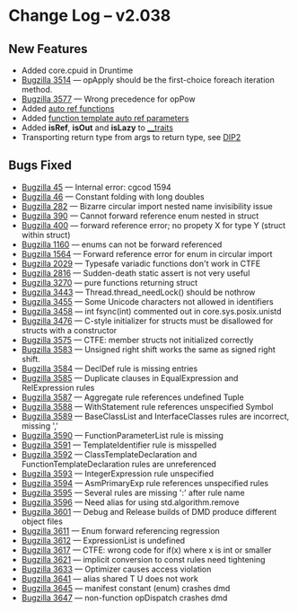 # Change Log &ndash; v2.038

## New Features

* Added core.cpuid in Druntime
* [Bugzilla 3514](/bug/3514) &mdash; opApply should be the first-choice foreach iteration method.
* [Bugzilla 3577](/bug/3577) &mdash; Wrong precedence for opPow
* Added [auto ref functions](/function#auto-ref-functions)
* Added [function template auto ref parameters](/template#auto-ref-parameters)
* Added **isRef**, **isOut** and **isLazy** to [__traits](/traits)
* Transporting return type from args to return type, see
  [DIP2](http://wiki.dlang.org/DIP2)

## Bugs Fixed

* [Bugzilla 45](/bug/45) &mdash; Internal error: cgcod 1594
* [Bugzilla 46](/bug/46) &mdash; Constant folding with long doubles
* [Bugzilla 282](/bug/282) &mdash; Bizarre circular import nested name invisibility issue
* [Bugzilla 390](/bug/390) &mdash; Cannot forward reference enum nested in struct
* [Bugzilla 400](/bug/400) &mdash; forward reference error; no propety X for type Y (struct within struct)
* [Bugzilla 1160](/bug/1160) &mdash; enums can not be forward referenced
* [Bugzilla 1564](/bug/1564) &mdash; Forward reference error for enum in circular import
* [Bugzilla 2029](/bug/2029) &mdash; Typesafe variadic functions don't work in CTFE
* [Bugzilla 2816](/bug/2816) &mdash; Sudden-death static assert is not very useful
* [Bugzilla 3270](/bug/3270) &mdash; pure functions returning struct
* [Bugzilla 3443](/bug/3443) &mdash; Thread.thread_needLock() should be nothrow
* [Bugzilla 3455](/bug/3455) &mdash; Some Unicode characters not allowed in identifiers
* [Bugzilla 3458](/bug/3458) &mdash; int fsync(int) commented out in core.sys.posix.unistd
* [Bugzilla 3476](/bug/3476) &mdash; C-style initializer for structs must be disallowed for structs with a constructor
* [Bugzilla 3575](/bug/3575) &mdash; CTFE: member structs not initialized correctly
* [Bugzilla 3583](/bug/3583) &mdash; Unsigned right shift works the same as signed right shift.
* [Bugzilla 3584](/bug/3584) &mdash; DeclDef rule is missing entries
* [Bugzilla 3585](/bug/3585) &mdash; Duplicate clauses in EqualExpression and RelExpression rules
* [Bugzilla 3587](/bug/3587) &mdash; Aggregate rule references undefined Tuple
* [Bugzilla 3588](/bug/3588) &mdash; WithStatement rule references unspecified Symbol
* [Bugzilla 3589](/bug/3589) &mdash; BaseClassList and InterfaceClasses rules are incorrect, missing ','
* [Bugzilla 3590](/bug/3590) &mdash; FunctionParameterList rule is missing
* [Bugzilla 3591](/bug/3591) &mdash; TemplateIdentifier rule is misspelled
* [Bugzilla 3592](/bug/3592) &mdash; ClassTemplateDeclaration and FunctionTemplateDeclaration rules are unreferenced
* [Bugzilla 3593](/bug/3593) &mdash; IntegerExpression rule unspecified
* [Bugzilla 3594](/bug/3594) &mdash; AsmPrimaryExp rule references unspecified rules
* [Bugzilla 3595](/bug/3595) &mdash; Several rules are missing ':' after rule name
* [Bugzilla 3596](/bug/3596) &mdash; Need alias for using std.algorithm.remove
* [Bugzilla 3601](/bug/3601) &mdash; Debug and Release builds of DMD produce different object files
* [Bugzilla 3611](/bug/3611) &mdash; Enum forward referencing regression
* [Bugzilla 3612](/bug/3612) &mdash; ExpressionList is undefined
* [Bugzilla 3617](/bug/3617) &mdash; CTFE: wrong code for if(x) where x is int or smaller
* [Bugzilla 3621](/bug/3621) &mdash; implicit conversion to const rules need tightening
* [Bugzilla 3633](/bug/3633) &mdash; Optimizer causes access violation
* [Bugzilla 3641](/bug/3641) &mdash; alias shared T U does not work
* [Bugzilla 3645](/bug/3645) &mdash; manifest constant (enum) crashes dmd
* [Bugzilla 3647](/bug/3647) &mdash; non-function opDispatch crashes dmd

